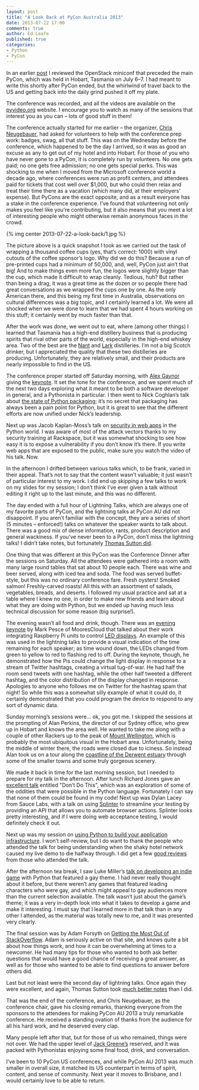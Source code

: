 ```yaml
---
layout: post
title: "A Look Back at PyCon Australia 2013"
date: 2013-07-22 17:00
comments: true
author: Ed Leafe
published: true
categories: 
- Python
- PyCon
---
```

In an earlier [post][1] I reviewed the OpenStack miniconf that preceded the main PyCon, which was held in Hobart, Tasmania on July 6–7. I had meant to write this shortly after PyCon ended, but the whirlwind of travel back to the US and getting back into the daily grind pushed it off my plate.

The conference was recorded, and all the videos are available on the [pyvideo.org][2] website. I encourage you to watch as many of the sessions that interest you as you can – lots of good stuff in them!

The conference actually started for me earlier – the organizer, [Chris Neugebauer][3], had asked for volunteers to help with the conference prep work: badges, swag, all that stuff. This was on the Wednesday before the conference, which happened to be the day I arrived, so it was as good an excuse as any to get out of my hotel and into Hobart. For those of you who have never gone to a PyCon, it is completely run by volunteers. No one gets paid; no one gets free admission; no one gets special perks. This was shocking to me when I moved from the Microsoft conference world a decade ago, where conferences were run as profit centers, and attendees paid for tickets that cost well over $1,000, but who could then relax and treat their time there as a vacation (which many did, at their employers’ expense). But PyCons are the exact opposite, and as a result everyone has a stake in the conference experience. I’ve found that volunteering not only makes you feel like you’re contributing, but it also means that you meet a lot of interesting people who might otherwise remain anonymous faces in the crowd.

<!-- more -->

{% img center 2013-07-22-a-look-back/1.jpg %}

The picture above is a quick snapshot I took as we carried out the task of wrapping a thousand coffee cups (yes, that’s correct: 1000) with vinyl cutouts of the coffee sponsor’s logo. Why did we do this? Because a run of pre-printed cups had a minimum of 50,000, and, well, PyCon just ain’t that big! And to make things even more fun, the logos were slightly bigger than the cup, which made it difficult to wrap cleanly. Tedious, huh? But rather than being a drag, it was a great time as the dozen or so people there had great conversations as we wrapped the cups one by one. As the only American there, and this being my first time in Australia, observations on cultural differences was a big topic, and I certainly learned a lot. We were all shocked when we were done to learn that we had spent 4 hours working on this stuff; it certainly went by much faster than that.

After the work was done, we went out to eat, where (among other things) I learned that Tasmania has a high-end distillery business that is producing spirits that rival other parts of the world, especially in the high-end whiskey area. Two of the best are the [Nant][4] and [Lark][5] distilleries. I’m not a big Scotch drinker, but I appreciated the quality that these two distilleries are producing. Unfortunately, they are relatively small, and their products are nearly impossible to find in the US.

The conference proper started off Saturday morning, with [Alex Gaynor][6] giving the [keynote][7]. It set the tone for the conference, and we spent much of the next two days exploring what it meant to be both a software developer in general, and a Pythonista in particular. I then went to Nick Coghlan’s talk about [the state of Python packaging][8]; it’s no secret that packaging has always been a pain point for Python, but it is great to see that the different efforts are now unified under Nick’s leadership.

Next up was Jacob Kaplan-Moss’s talk on [security in web apps][9] in the Python world. I was aware of most of the attack vectors thanks to my security training at Rackspace, but it was somewhat shocking to see how easy it is to expose a vulnerability if you don’t know it’s there. If you write web apps that are exposed to the public, make sure you watch the video of his talk. Now.

In the afternoon I drifted between various talks which, to be frank, varied in their appeal. That’s not to say that the content wasn’t valuable; it just wasn’t of particular interest to my work. I did end up skipping a few talks to work on my slides for my session; I don’t think I’ve ever given a talk without editing it right up to the last minute, and this was no different.

The day ended with a full hour of Lightning Talks, which are always one of my favorite parts of PyCon, and the lightning talks at PyCon AU did not disappoint. If you aren’t familiar with the concept, they are a series of short (5 minutes – enforced!) talks on whatever the speaker wants to talk about. There was a good mix of dense information, rants, product description and general wackiness. If you’ve never been to a PyCon, don’t miss the lightning talks! I didn’t take notes, but fortunately [Thomas Sutton did][10].

One thing that was different at this PyCon was the Conference Dinner after the sessions on Saturday. All the attendees were gathered into a room with many large round tables that sat about 10 people each. There was wine and beer served, along with iced tea and soda. The food was served buffet-style, but this was no ordinary conference fare. Fresh oysters! Smoked salmon! Freshly-carved roasts! All this with an assortment of salads, vegetables, breads, and deserts. I followed my usual practice and sat at a table where I knew no one, in order to make new friends and learn about what they are doing with Python, but we ended up having much less technical discussion for some reason (big surprise!).

The evening wasn’t all food and drink, though. There was an [evening keynote][11] by Mark Pesce of MooresCloud that talked about their work integrating Raspberry Pi units to control [LED displays][12]. An example of this was used in the lightning talks to provide a visual indication of the time remaining for each speaker; as time wound down, the LEDs changed from green to yellow to red to flashing red to off. During the keynote, though, he demonstrated how the Pis could change the light display in response to a stream of Twitter hashtags, creating a virtual tug-of-war. He had half the room send tweets with one hashtag, while the other half tweeted a different hashtag, and the color distribution of the display changed in response. Apologies to anyone who follows me on Twitter for the hashtag spam that night! So while this was a somewhat silly example of what it could do, it certainly demonstrated that you could program the device to respond to any sort of dynamic data.

Sunday morning’s sessions were… ok, you got me. I skipped the sessions at the prompting of Alan Perkins, the director of our Sydney office, who grew up in Hobart and knows the area well. He wanted to take me along with a couple of other Rackers up to the peak of [Mount Wellington][13], which is probably the most ubiquitous visual in the Hobart area. Unfortunately, being the middle of winter there, the roads were closed due to iciness. So instead Alan took us on a tour along the [coastline of the Derwent estuary][14] through some of the smaller towns and some truly gorgeous scenery.

We made it back in time for the last morning session, but I needed to prepare for my talk in the afternoon. After lunch Richard Jones gave an [excellent talk][15] entitled "Don’t Do This", which was an exploration of some of the oddities that were possible in the Python language. Fortunately I can say that none of them could be found in my code! Next up was Dylan Lacey from Sauce Labs, with a talk on using [Splinter][16] to streamline your testing by providing an API that allows you to automate browser actions. Splinter looks pretty interesting, and if I were doing web acceptance testing, I would definitely check it out.

Next up was my session on [using Python to build your application infrastructure][17]. I won’t self-review, but I do want to thank the people who attended the talk for being understanding when the shaky hotel network caused my live demo to die halfway through. I did get a few [good reviews][18] from those who attended the talk.

After the afternoon tea break, I saw Luke Miller’s [talk on developing an indie game][19] with Python that featured a gay theme. I had never really thought about it before, but there weren’t any games that featured leading characters who were gay, and which might appeal to gay audiences more than the current selection available. The talk wasn’t just about the game’s theme; it was a very in-depth look into what it takes to develop a game and make it interesting. I must say that I learned more in that talk than in any other I attended, as the material was totally new to me, and it was presented very clearly.

The final session was by Adam Forsyth on [Getting the Most Out of StackOverflow][20]. Adam is seriously active on that site, and knows quite a bit about how things work, and how it can be overwhelming at times to a newcomer. He had many tips for those who wanted to both ask better questions that would have a good chance of receiving a great answer, as well as for those who wanted to be able to find questions to answer before others did.

Last but not least were the second day of lightning talks. Once again they were excellent, and again, Thomas Sutton took [much better notes][21] than I did.

That was the end of the conference, and Chris Neugebauer, as the conference chair, gave his closing remarks, thanking everyone from the sponsors to the attendees for making PyCon AU 2013 a truly remarkable conference. He received a standing ovation of thanks from the audience for all his hard work, and he deserved every clap.

Many people left after that, but for those of us who remained, things were not over. We had the upper level of [Jack Greene’s][22] reserved, and it was packed with Pythonistas enjoying some final food, drink, and conversation.

I’ve been to 10 PyCon US conferences, and while PyCon AU 2013 was much smaller in overall size, it matched its US counterpart in terms of spirit, content, and sense of community. Next year it moves to Brisbane, and I would certainly love to be able to return.

[1]: http://developer.rackspace.com/blog/openstack-miniconf-at-pycon-au-2013.html
[2]: http://pyvideo.org/category/38/pycon-au-2013
[3]: http://www.flickr.com/photos/parisba/9213433853/in/set-72157634490541945
[4]: http://nant.com.au/
[5]: http://www.larkdistillery.com.au/
[6]: http://www.flickr.com/photos/parisba/9220259889/
[7]: http://blog.leafe.com/a-look-back-at-pycon-australia-2013/Computer%20Science,%20Software%20Engineering,%20and%20the%20Scientific%20Method
[8]: http://2013.pycon-au.org/schedule/30030/view_talk?day=saturday
[9]: http://2013.pycon-au.org/schedule/30081/view_talk?day=saturday
[10]: http://passingcuriosity.com/2013/pycon-australia-day-one/
[11]: http://2013.pycon-au.org/media/news/36
[12]: http://www.flickr.com/photos/parisba/9228028476/in/set-72157634490541945
[13]: http://en.wikipedia.org/wiki/Mount_Wellington_(Tasmania)
[14]: http://en.wikipedia.org/wiki/Derwent_River_(Tasmania)
[15]: http://2013.pycon-au.org/schedule/30047/view_talk?day=sunday
[16]: http://splinter.cobrateam.info/
[17]: http://2013.pycon-au.org/schedule/30028/view_talk?day=sunday
[18]: http://jackscott.id.au/2013/07/reflections-on-pyconau-2013/
[19]: http://2013.pycon-au.org/schedule/30050/view_talk?day=sunday
[20]: http://2013.pycon-au.org/schedule/30083/view_talk?day=sunday
[21]: http://passingcuriosity.com/2013/pycon-australia-day-two/
[22]: http://www.urbanspoon.com/r/345/1706785/restaurant/Tasmania/Jack-Greene-Bar-Hobart
